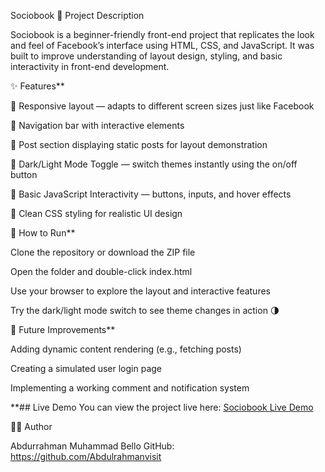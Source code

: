 Sociobook
🧩 Project Description

Sociobook is a beginner-friendly front-end project that replicates the look and feel of Facebook’s interface using HTML, CSS, and JavaScript.
It was built to improve understanding of layout design, styling, and basic interactivity in front-end development.

✨ Features**

📱 Responsive layout — adapts to different screen sizes just like Facebook

🧭 Navigation bar with interactive elements

📰 Post section displaying static posts for layout demonstration

🎨 Dark/Light Mode Toggle — switch themes instantly using the on/off button

💬 Basic JavaScript Interactivity — buttons, inputs, and hover effects

💅 Clean CSS styling for realistic UI design


🚀 How to Run**

Clone the repository or download the ZIP file

Open the folder and double-click index.html

Use your browser to explore the layout and interactive features

Try the dark/light mode switch to see theme changes in action 🌗

🔧 Future Improvements**

Adding dynamic content rendering (e.g., fetching posts)

Creating a simulated user login page

Implementing a working comment and notification system

**## Live Demo You can view the project live here: [Sociobook Live Demo](https://Abdulrahmanvisit.github.io/Sociobook/)

👨‍💻 Author

Abdurrahman Muhammad Bello
GitHub: https://github.com/Abdulrahmanvisit
